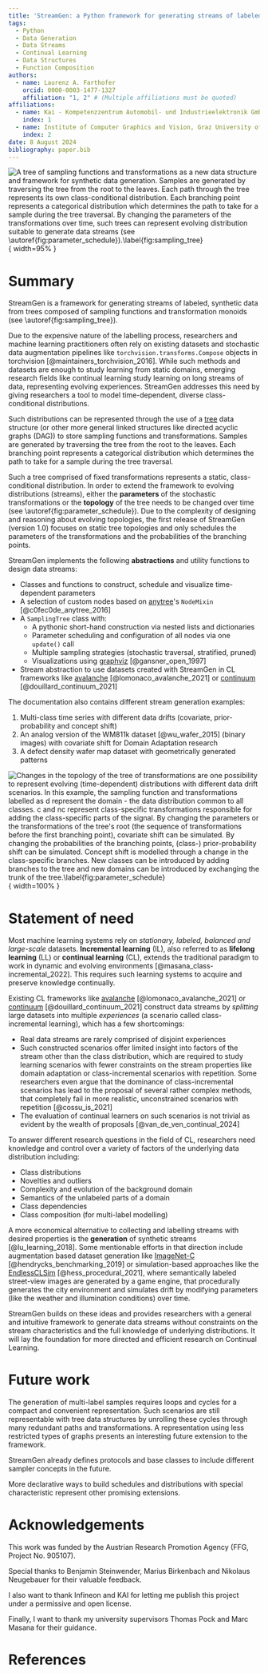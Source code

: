 ```yaml
---
title: 'StreamGen: a Python framework for generating streams of labeled data'
tags:
  - Python
  - Data Generation
  - Data Streams
  - Continual Learning
  - Data Structures
  - Function Composition
authors:
  - name: Laurenz A. Farthofer
    orcid: 0000-0003-1477-1327
    affiliation: "1, 2" # (Multiple affiliations must be quoted)
affiliations:
  - name: Kai - Kompetenzzentrum Automobil- und Industrieelektronik GmbH, Austria
    index: 1
  - name: Institute of Computer Graphics and Vision, Graz University of Technology, Austria
    index: 2
date: 8 August 2024
bibliography: paper.bib
---
```


![A tree of sampling functions and transformations as a new data structure and framework for synthetic data generation. Samples are generated by traversing the tree from the root to the leaves. Each path through the tree represents its own class-conditional distribution. Each branching point represents a categorical distribution which determines the path to take for a sample during the tree traversal. By changing the parameters of the transformations over time, such trees can represent evolving distribution suitable to generate data streams (see \autoref{fig:parameter_schedule}).\label{fig:sampling_tree}](images/sampling_tree.png){ width=95% }

# Summary

StreamGen is a framework for generating streams of labeled, synthetic data from trees composed of sampling functions and transformation monoids (see \autoref{fig:sampling_tree}).

Due to the expensive nature of the labelling process, researchers and machine learning practitioners often rely on existing datasets and stochastic data augmentation pipelines like `torchvision.transforms.Compose` objects in torchvision [@maintainers_torchvision_2016]. While such methods and datasets are enough to study learning from static domains, emerging research fields like continual learning study learning on long streams of data, representing evolving experiences. StreamGen addresses this need by giving researchers a tool to model time-dependent, diverse class-conditional distributions.

Such distributions can be represented through the use of a [tree](https://en.wikipedia.org/wiki/Tree_(data_structure)) data structure (or other more general linked structures like directed acyclic graphs (DAG)) to store sampling functions and transformations. Samples are generated by traversing the tree from the root to the leaves. Each branching point represents a categorical distribution which determines the path to take for a sample during the tree traversal.

Such a tree comprised of fixed transformations represents a static, class-conditional distribution. In order to extend the framework to evolving distributions (streams), either the **parameters** of the stochastic transformations or the **topology** of the tree needs to be changed over time (see \autoref{fig:parameter_schedule}). Due to the complexity of designing and reasoning about evolving topologies, the first release of StreamGen (version 1.0) focuses on static tree topologies and only schedules the parameters of the transformations and the probabilities of the branching points.

StreamGen implements the following **abstractions** and utility functions to design data streams:

- Classes and functions to construct, schedule and visualize time-dependent parameters
- A selection of custom nodes based on [anytree](https://github.com/c0fec0de/anytree)'s `NodeMixin` [@c0fec0de_anytree_2016]
- A `SamplingTree` class with:
  - A pythonic short-hand construction via nested lists and dictionaries
  - Parameter scheduling and configuration of all nodes via one `update()` call
  - Multiple sampling strategies (stochastic traversal, stratified, pruned)
  - Visualizations using [graphviz](https://www.graphviz.org/) [@gansner_open_1997]
- Stream abstraction to use datasets created with StreamGen in CL frameworks like [avalanche](https://github.com/ContinualAI/avalanche) [@lomonaco_avalanche_2021] or [continuum](https://github.com/Continvvm/continuum) [@douillard_continuum_2021]

The documentation also contains different stream generation examples:

1. Multi-class time series with different data drifts (covariate, prior-probability and concept shift)
2. An analog version of the WM811k dataset [@wu_wafer_2015] (binary images) with covariate shift for Domain Adaptation research
3. A defect density wafer map dataset with geometrically generated patterns

![Changes in the topology of the tree of transformations are one possibility to represent evolving (time-dependent) distributions with different data drift scenarios. In this example, the sampling function and transformations labelled as $d$ represent the *domain* - the data distribution common to all classes. $c$ and $nc$ represent class-specific transformations responsible for adding the class-specific parts of the signal. By changing the parameters or the transformations of the tree's root (the sequence of transformations before the first branching point), **covariate shift** can be simulated. By changing the probabilities of the branching points, (class-) **prior-probability shift** can be simulated. Concept shift is modelled through a change in the class-specific branches. New classes can be introduced by adding branches to the tree and new domains can be introduced by exchanging the trunk of the tree.\label{fig:parameter_schedule}](images/data_drifts_by_topology_changes.png){ width=100% }

# Statement of need

Most machine learning systems rely on *stationary, labeled, balanced and large-scale* datasets.
**Incremental learning** (IL), also referred to as **lifelong learning** (LL) or **continual learning** (CL), extends the traditional paradigm to work in dynamic and evolving environments [@masana_class-incremental_2022].
This requires such learning systems to acquire and preserve knowledge continually.

Existing CL frameworks like [avalanche](https://github.com/ContinualAI/avalanche) [@lomonaco_avalanche_2021] or [continuum](https://github.com/Continvvm/continuum) [@douillard_continuum_2021] construct data streams by *splitting* large datasets into multiple *experiences* (a scenario called class-incremental learning), which has a few shortcomings:

- Real data streams are rarely comprised of disjoint experiences
- Such constructed scenarios offer limited insight into factors of the stream other than the class distribution, which are required to study learning scenarios with fewer constraints on the stream properties like domain adaptation or class-incremental scenarios with repetition. Some researchers even argue that the dominance of class-incremental scenarios has lead to the proposal of several rather complex methods, that completely fail in more realistic, unconstrained scenarios with repetition [@cossu_is_2021]
- The evaluation of continual learners on such scenarios is not trivial as evident by the wealth of proposals [@van_de_ven_continual_2024]

To answer different research questions in the field of CL, researchers need knowledge and control over a variety of factors of the underlying data distribution including:

- Class distributions
- Novelties and outliers
- Complexity and evolution of the background domain
- Semantics of the unlabeled parts of a domain
- Class dependencies
- Class composition (for multi-label modelling)

A more economical alternative to collecting and labelling streams with desired properties is the **generation** of synthetic streams [@lu_learning_2018].
Some mentionable efforts in that direction include augmentation based dataset generation like [ImageNet-C](https://github.com/hendrycks/robustness) [@hendrycks_benchmarking_2019] or simulation-based approaches like the [EndlessCLSim](https://arxiv.org/abs/2106.02585) [@hess_procedural_2021], where semantically labeled street-view images are generated by a game engine, that procedurally generates the city environment and simulates drift by modifying parameters (like the weather and illumination conditions) over time.

StreamGen builds on these ideas and provides researchers with a general and intuitive framework to generate data streams without constraints on the stream characteristics and the full knowledge of underlying distributions. It will lay the foundation for more directed and efficient research on Continual Learning.

# Future work

The generation of multi-label samples requires loops and cycles for a compact and convenient representation. Such scenarios are still representable with tree data structures by unrolling these cycles through many redundant paths and transformations. A representation using less restricted types of graphs presents an interesting future extension to the framework.

StreamGen already defines protocols and base classes to include different sampler concepts in the future.

More declarative ways to build schedules and distributions with special characteristic represent other promising extensions.

# Acknowledgements

This work was funded by the Austrian Research Promotion Agency (FFG, Project No. 905107).

Special thanks to Benjamin Steinwender, Marius Birkenbach and Nikolaus Neugebauer for their valuable feedback.

I  also want to thank Infineon and KAI for letting me publish this project under a permissive and open license.

Finally, I want to thank my university supervisors Thomas Pock and Marc Masana for their guidance.

# References
